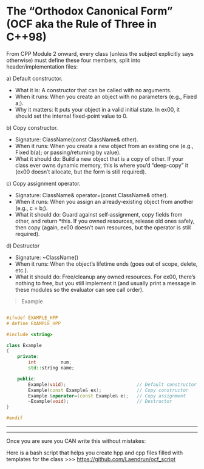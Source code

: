 # The “Orthodox Canonical Form” (OCF aka the Rule of Three in C++98)

From CPP Module 2 onward, every class (unless the subject explicitly says otherwise) must define these four members, split into header/implementation files:  

a) Default constructor.  
- What it is: A constructor that can be called with no arguments.  
- When it runs: When you create an object with no parameters (e.g., Fixed a;).  
- Why it matters: It puts your object in a valid initial state. In ex00, it should set the internal fixed-point value to 0.  

b) Copy constructor.  
- Signature: ClassName(const ClassName& other).  
- When it runs: When you create a new object from an existing one (e.g., Fixed b(a); or passing/returning by value).  
- What it should do: Build a new object that is a copy of other. If your class ever owns dynamic memory, this is where you’d “deep-copy” it (ex00 doesn’t allocate, but the form is still required).  

c) Copy assignment operator.  
- Signature: ClassName& operator=(const ClassName& other).  
- When it runs: When you assign an already‑existing object from another (e.g., c = b;).  
- What it should do: Guard against self‑assignment, copy fields from other, and return *this. If you owned resources, release old ones safely, then copy (again, ex00 doesn’t own resources, but the operator is still required).  

d) Destructor
- Signature: ~ClassName()
- When it runs: When the object’s lifetime ends (goes out of scope, delete, etc.).  
- What it should do: Free/cleanup any owned resources. For ex00, there’s nothing to free, but you still implement it (and usually print a message in these modules so the evaluator can see call order).  

> Example

```cpp

#ifndef EXAMPLE_HPP
# define EXAMPLE_HPP

#include <string>

class Example
{
	private:
		int			num;
		std::string	name;

    public:
        Example(void);							// Default constructor
        Example(const Example& ex);				// Copy constructor
        Example &operator=(const Example& e);	// Copy assignment
        ~Example(void);							// Destructor
}

#endif
```

--- 




---

Once you are sure you CAN write this without mistakes: 

Here is a bash script that helps you create hpp and cpp files filled with templates for the class >>> https://github.com/Laendrun/ocf_script